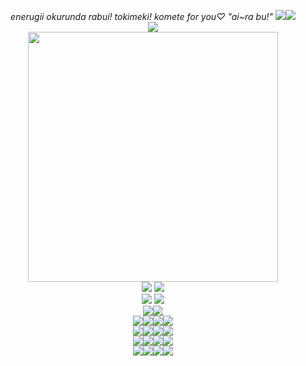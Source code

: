 <p align="center">
<i>enerugii okurunda rabui! tokimeki! komete for you♡ "ai~ra bu!"</i> <img src="https://watermelon.crd.co/assets/images/gallery05/ceb417a4.gif?v=6332de85"><img src="https://watermelon.crd.co/assets/images/gallery03/8605e50c.gif?v=6332de85">
<br>
<img src="https://watermelon.crd.co/assets/images/gallery16/24025842.gif?v=6332de85">
<br>
<img src="http://d.zaix.ru/Kdkd.png" width="400px">
<br>
  <img src=https://watermelon.crd.co/assets/images/gallery21/09ee94ae.gif?v=6332de85> <img src=https://watermelon.crd.co/assets/images/gallery22/26ee551b.gif?v=6332de85>
  <br>
  <img src=https://watermelon.crd.co/assets/images/gallery22/40f58432.gif?v=6332de85> <img src=https://watermelon.crd.co/assets/images/gallery22/9ce10986.gif?v=6332de85>
  <br>
  <img src=https://64.media.tumblr.com/a5b6d35bc8b1c89e64033355ccba4b79/321aa268678c99b9-4c/s250x400/f089d536ab70b8c8afd278f3fe9209b4310c0339.gifv><img src=https://64.media.tumblr.com/4faa4f4104fc402c875224786de34be4/321aa268678c99b9-c7/s100x200/4d98eb79ff5b8fa4b2ed0067c9e54b8b31c67cde.gifv>
  <br>
  <img src=https://64.media.tumblr.com/17e7f51e27c14f4360739a4113306e51/473928ea48888009-16/s100x200/4a5cf44a6826e8a31ad60bdfcd9598dac73eddeb.jpg><img src=https://64.media.tumblr.com/6d06b13e0573facec67d34ec702d070c/f943d9890bee0f57-36/s100x200/47097ea885c73a2d7b0559456e9fd57402a6433a.jpg><img src=https://64.media.tumblr.com/d64b3dc25159dd6467a2e0bb359df6c7/79d8b316934d24c3-9a/s100x200/ce15d0fd12e23e2a772bb06db0212adf1f99060c.pnj><img src=https://64.media.tumblr.com/0a31c2e1d2bcc5df2eb98e31eb2110b1/79d8b316934d24c3-5d/s100x200/4b7c20c8acdb2df5bf732f5200d06af94ae21fbe.gifv>
  <br>
  <img src=https://64.media.tumblr.com/2df4b1c0029824f53aca67567a386bf4/ec8f693b87536b40-e9/s250x400/40e8ba723ea5254ca6e658d6e94d7ace735de2e9.gifv><img src=https://64.media.tumblr.com/9a5bea4484d3c1d15d35be8156e6e865/79d8b316934d24c3-d2/s100x200/cc374ac8b18b31dce4abbb878212a0be6075bd1b.pnj><img src=https://64.media.tumblr.com/558da126d92e97a87c51ee1fcbd7d651/ff58a3af22f3bbb7-de/s100x200/e33c4309b6e5b7ec34a57b2895abb16cd514ec9e.pnj><img src=https://64.media.tumblr.com/acdb64e755a066c2c0b2d5c5a324580d/5f9ed5b1378f8ada-45/s100x200/cda82deb8fe92fb538d4b99672c4c05991d0dc21.pnj>
  <br>
  <img src=https://64.media.tumblr.com/6dc6cec4b420372368c4340ab0fb69df/291b57fc1bf1e0d5-58/s100x200/64676e36986d82a6bedb38d089aca1f658dca03f.gifv><img src=https://44.media.tumblr.com/5077364f3c616cfcac0863a3b6f4d2fe/f1413ef45abf2485-af/s250x250_c1_f1/653bae0e38eded7bd9083b80f72e881bf44239ae.gifv><img src=https://44.media.tumblr.com/a058b6df5803aceaa24048ab4b77cb34/f1413ef45abf2485-3b/s250x250_c1_f1/23cf336d29bdab08b6a4af51911672de5c55597a.gifv><img src=https://44.media.tumblr.com/e70a1a06f3f38803ff548d5d80a952df/f1413ef45abf2485-98/s250x250_c1_f1/a3e0b5d682548ca93b4b2d332648193b764bb1ec.gifv>
  <br>
  <img src=https://64.media.tumblr.com/b3492cbacc0bdfadec8b588cafe3a463/89676264295f4d7b-d6/s250x400/c11445418952ab96fb76026c1653d41a29c7107b.pnj><img src=https://64.media.tumblr.com/dd424f9d5ea4669abbe2ca613f279a2a/3152a015ff4576f5-03/s250x400/9efa85ac1dec2a5efff5b7f9664223e92db30887.gifv><img src=https://64.media.tumblr.com/4e8205e6200c74fcc1c174908507bc7d/d1d32cae6facbb9c-b1/s100x200/34148b8ae4c72d139a09eb74d594681ee3b141ae.pnj><img src=https://64.media.tumblr.com/a08f3b52f5d9f06fc70fd357195432f5/34cf7d1842e39a9f-46/s100x200/8baa16a4c72b18627c797f255a8f8c5a550a2554.pnj>

</p>


<!--
## Hi there 👋
**darling-dance/darling-dance** is a ✨ _special_ ✨ repository because its `README.md` (this file) appears on your GitHub profile.

Here are some ideas to get you started:

- 🔭 I’m currently working on ...
- 🌱 I’m currently learning ...
- 👯 I’m looking to collaborate on ...
- 🤔 I’m looking for help with ...
- 💬 Ask me about ...
- 📫 How to reach me: ...
- 😄 Pronouns: ...
- ⚡ Fun fact: ...
-->
